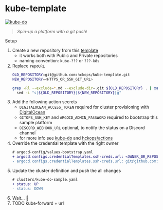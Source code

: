 # kube-template

[![kube-do](https://github.com/hckops/kube-template/actions/workflows/kube-do.yml/badge.svg)](https://github.com/hckops/kube-template/actions/workflows/kube-do.yml)

> *Spin-up a platform with a git push!*

Setup
1. Create a new repository from this [template](https://github.com/hckops/kube-template/generate)
    - it works both with Public and Private repositories
    - naming convention: `kube-???` or `???-k8s`
2. Replace `repoURL`
    ```bash
    OLD_REPOSITORY=git@github.com:hckops/kube-template.git
    NEW_REPOSITORY=<HTTPS_OR_SSH_GIT_URL>

    grep -Rl --exclude=*.md --exclude-dir=.git ${OLD_REPOSITORY} . | xargs \
      sed -i "s|${OLD_REPOSITORY}|${NEW_REPOSITORY}|g"
    ```
3. Add the following action secrets
    * `DIGITALOCEAN_ACCESS_TOKEN` required for cluster provisioning with [DigitalOcean](https://cloud.digitalocean.com)
    - `GITOPS_SSH_KEY` and `ARGOCD_ADMIN_PASSWORD` required to bootstrap this sample platform
    - `DISCORD_WEBHOOK_URL` optional, to notify the status on a Discord channel
    - for more info see [kube-do](.github/workflows/kube-do.yml) and [hckops/actions](https://github.com/hckops/actions)
4. Override the credential template with the right owner
    ```diff
    # argocd-config/values-bootstrap.yaml
    + argocd.configs.credentialTemplates.ssh-creds.url: <OWNER_OR_REPOSITORY>
    - argocd.configs.credentialTemplates.ssh-creds.url: git@github.com:hckops
    ```
4. Update the cluster definition and push the all changes
    ```diff
    # clusters/kube-do-sample.yaml
    + status: UP
    - status: DOWN
    ```
5. Wait... :rocket:
6. TODO kube-forward + url
